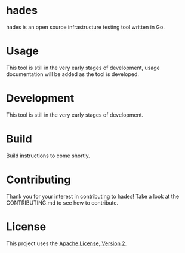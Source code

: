 # hades
hades is an open source infrastructure testing tool written in Go.

# Usage
This tool is still in the very early stages of development, usage documentation will be added as the tool is developed.

# Development
This tool is still in the very early stages of development.

# Build
Build instructions to come shortly.

# Contributing
Thank you for your interest in contributing to hades! Take a look at the CONTRIBUTING.md to see how to contribute.

# License
This project uses the [Apache License, Version 2](https://opensource.org/licenses/Apache-2.0).
